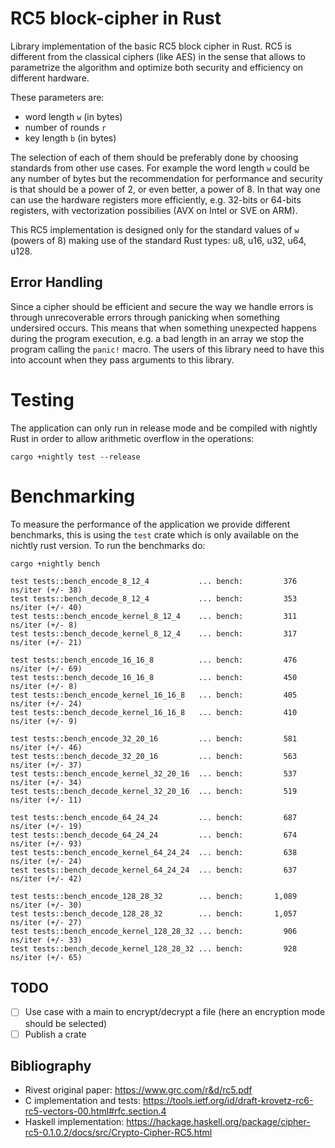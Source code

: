 # RC5 block-cipher in Rust

Library implementation of the basic RC5 block cipher in Rust. RC5 is different
from the classical ciphers (like AES) in the sense that allows to parametrize
the algorithm and optimize both security and efficiency on different hardware.

These parameters are:

* word length `w` (in bytes)
* number of rounds `r`
* key length `b` (in bytes)

The selection of each of them should be preferably done by choosing standards
from other use cases. For example the word length `w` could be any number of
bytes but the recommendation for performance and security is that should be a
power of 2, or even better, a power of 8. In that way one can use the hardware
registers more efficiently, e.g. 32-bits or 64-bits registers, with
vectorization possibilies (AVX on Intel or SVE on ARM).

This RC5 implementation is designed only for the standard values of `w` (powers
of 8) making use of the standard Rust types: u8, u16, u32, u64, u128.

## Error Handling

Since a cipher should be efficient and secure the way we handle errors is
through unrecoverable errors through panicking when something undersired occurs.
This means that when something unexpected happens during the program execution,
e.g. a bad length in an array we stop the program calling the `panic!` macro.
The users of this library need to have this into account when they pass
arguments to this library.

# Testing

The application can only run in release mode and be compiled with nightly Rust
in order to allow arithmetic overflow in the operations:

```
cargo +nightly test --release
```

# Benchmarking

To measure the performance of the application we provide different benchmarks,
this is using the `test` crate which is only available on the nichtly rust
version. To run the benchmarks do:

```
cargo +nightly bench

test tests::bench_encode_8_12_4           ... bench:         376 ns/iter (+/- 38)
test tests::bench_decode_8_12_4           ... bench:         353 ns/iter (+/- 40)
test tests::bench_encode_kernel_8_12_4    ... bench:         311 ns/iter (+/- 8)
test tests::bench_decode_kernel_8_12_4    ... bench:         317 ns/iter (+/- 21)

test tests::bench_encode_16_16_8          ... bench:         476 ns/iter (+/- 69)
test tests::bench_decode_16_16_8          ... bench:         450 ns/iter (+/- 8)
test tests::bench_encode_kernel_16_16_8   ... bench:         405 ns/iter (+/- 24)
test tests::bench_decode_kernel_16_16_8   ... bench:         410 ns/iter (+/- 9)

test tests::bench_encode_32_20_16         ... bench:         581 ns/iter (+/- 46)
test tests::bench_decode_32_20_16         ... bench:         563 ns/iter (+/- 37)
test tests::bench_encode_kernel_32_20_16  ... bench:         537 ns/iter (+/- 34)
test tests::bench_decode_kernel_32_20_16  ... bench:         519 ns/iter (+/- 11)

test tests::bench_encode_64_24_24         ... bench:         687 ns/iter (+/- 19)
test tests::bench_decode_64_24_24         ... bench:         674 ns/iter (+/- 93)
test tests::bench_encode_kernel_64_24_24  ... bench:         638 ns/iter (+/- 24)
test tests::bench_decode_kernel_64_24_24  ... bench:         637 ns/iter (+/- 42)

test tests::bench_encode_128_28_32        ... bench:       1,089 ns/iter (+/- 30)
test tests::bench_decode_128_28_32        ... bench:       1,057 ns/iter (+/- 27)
test tests::bench_encode_kernel_128_28_32 ... bench:         906 ns/iter (+/- 33)
test tests::bench_decode_kernel_128_28_32 ... bench:         928 ns/iter (+/- 65)
```

## TODO
 - [ ] Use case with a main to encrypt/decrypt a file (here an encryption mode
 should be selected)
 - [ ] Publish a crate

## Bibliography

* Rivest original paper: https://www.grc.com/r&d/rc5.pdf
* C implementation and tests: https://tools.ietf.org/id/draft-krovetz-rc6-rc5-vectors-00.html#rfc.section.4
* Haskell implementation: https://hackage.haskell.org/package/cipher-rc5-0.1.0.2/docs/src/Crypto-Cipher-RC5.html

